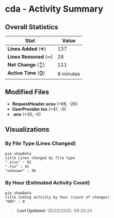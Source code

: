 # cda - Activity Summary 

## Overall Statistics

| Stat                   | Value                                                             |
| ---------------------- | ----------------------------------------------------------------- |
| **Lines Added** (➕)   | 137                                          |
| **Lines Removed** (➖) | 26                                        |
| **Net Change** (↕)    | 111                |
| **Active Time** (⌚)   | 9 minutes |


## Modified Files
- **RequestHeader.scss** (+66, -26)
- **UserProvider.tsx** (+41, -0)
- **.env** (+30, -0)

## Visualizations

### By File Type (Lines Changed)

```mermaid
pie showData
title Lines changed by file type
".scss" : 92
".tsx" : 41
"unknown" : 30
```

### By Hour (Estimated Activity Count)

```mermaid
pie showData
title Coding activity by hour (count of changes)
"09h" : 8
```


> **Last Updated:** 05/03/2025, 09:24:24
